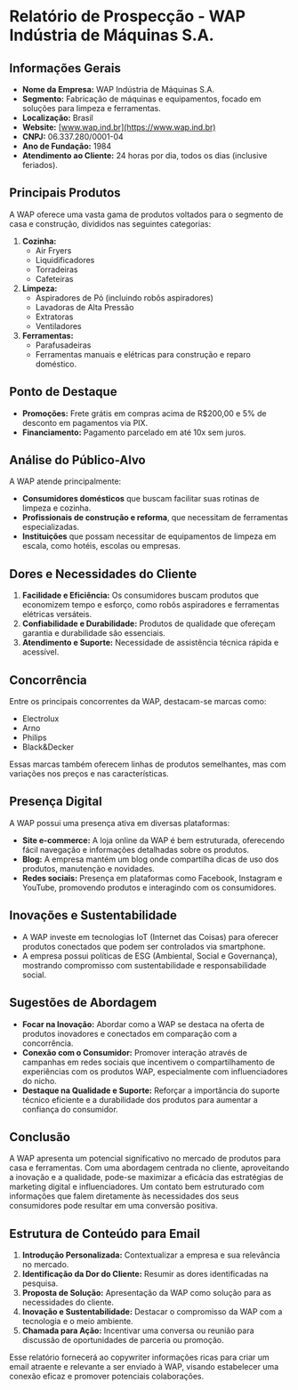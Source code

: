 # Relatório de Prospecção - WAP Indústria de Máquinas S.A.

## Informações Gerais
- **Nome da Empresa:** WAP Indústria de Máquinas S.A.
- **Segmento:** Fabricação de máquinas e equipamentos, focado em soluções para limpeza e ferramentas.
- **Localização:** Brasil
- **Website:** [www.wap.ind.br](https://www.wap.ind.br)
- **CNPJ:** 06.337.280/0001-04
- **Ano de Fundação:** 1984
- **Atendimento ao Cliente:** 24 horas por dia, todos os dias (inclusive feriados).

## Principais Produtos
A WAP oferece uma vasta gama de produtos voltados para o segmento de casa e construção, divididos nas seguintes categorias:
1. **Cozinha:**
   - Air Fryers
   - Liquidificadores
   - Torradeiras
   - Cafeteiras
2. **Limpeza:**
   - Aspiradores de Pó (incluindo robôs aspiradores)
   - Lavadoras de Alta Pressão
   - Extratoras
   - Ventiladores
3. **Ferramentas:**
   - Parafusadeiras
   - Ferramentas manuais e elétricas para construção e reparo doméstico.

## Ponto de Destaque
- **Promoções:** Frete grátis em compras acima de R$200,00 e 5% de desconto em pagamentos via PIX.
- **Financiamento:** Pagamento parcelado em até 10x sem juros.

## Análise do Público-Alvo
A WAP atende principalmente:
- **Consumidores domésticos** que buscam facilitar suas rotinas de limpeza e cozinha.
- **Profissionais de construção e reforma**, que necessitam de ferramentas especializadas.
- **Instituições** que possam necessitar de equipamentos de limpeza em escala, como hotéis, escolas ou empresas.

## Dores e Necessidades do Cliente
1. **Facilidade e Eficiência:** Os consumidores buscam produtos que economizem tempo e esforço, como robôs aspiradores e ferramentas elétricas versáteis.
2. **Confiabilidade e Durabilidade:** Produtos de qualidade que ofereçam garantia e durabilidade são essenciais.
3. **Atendimento e Suporte:** Necessidade de assistência técnica rápida e acessível.

## Concorrência
Entre os principais concorrentes da WAP, destacam-se marcas como:
- Electrolux
- Arno
- Philips
- Black&Decker

Essas marcas também oferecem linhas de produtos semelhantes, mas com variações nos preços e nas características.

## Presença Digital
A WAP possui uma presença ativa em diversas plataformas:
- **Site e-commerce:** A loja online da WAP é bem estruturada, oferecendo fácil navegação e informações detalhadas sobre os produtos.
- **Blog:** A empresa mantém um blog onde compartilha dicas de uso dos produtos, manutenção e novidades.
- **Redes sociais:** Presença em plataformas como Facebook, Instagram e YouTube, promovendo produtos e interagindo com os consumidores.

## Inovações e Sustentabilidade
- A WAP investe em tecnologias IoT (Internet das Coisas) para oferecer produtos conectados que podem ser controlados via smartphone.
- A empresa possui políticas de ESG (Ambiental, Social e Governança), mostrando compromisso com sustentabilidade e responsabilidade social.

## Sugestões de Abordagem
- **Focar na Inovação:** Abordar como a WAP se destaca na oferta de produtos inovadores e conectados em comparação com a concorrência.
- **Conexão com o Consumidor:** Promover interação através de campanhas em redes sociais que incentivem o compartilhamento de experiências com os produtos WAP, especialmente com influenciadores do nicho.
- **Destaque na Qualidade e Suporte:** Reforçar a importância do suporte técnico eficiente e a durabilidade dos produtos para aumentar a confiança do consumidor.

## Conclusão
A WAP apresenta um potencial significativo no mercado de produtos para casa e ferramentas. Com uma abordagem centrada no cliente, aproveitando a inovação e a qualidade, pode-se maximizar a eficácia das estratégias de marketing digital e influenciadores. Um contato bem estruturado com informações que falem diretamente às necessidades dos seus consumidores pode resultar em uma conversão positiva.

## Estrutura de Conteúdo para Email
1. **Introdução Personalizada:** Contextualizar a empresa e sua relevância no mercado.
2. **Identificação da Dor do Cliente:** Resumir as dores identificadas na pesquisa.
3. **Proposta de Solução:** Apresentação da WAP como solução para as necessidades do cliente.
4. **Inovação e Sustentabilidade:** Destacar o compromisso da WAP com a tecnologia e o meio ambiente.
5. **Chamada para Ação:** Incentivar uma conversa ou reunião para discussão de oportunidades de parceria ou promoção.

Esse relatório fornecerá ao copywriter informações ricas para criar um email atraente e relevante a ser enviado à WAP, visando estabelecer uma conexão eficaz e promover potenciais colaborações.